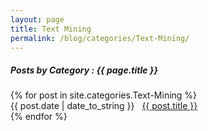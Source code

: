 ```yaml
---
layout: page
title: Text Mining
permalink: /blog/categories/Text-Mining/
---
```


<h5> Posts by Category : {{ page.title }} </h5>

<div class="card">
{% for post in site.categories.Text-Mining %}
    <div class="category-posts"><span>{{ post.date | date_to_string }}</span> &nbsp; <a href="{{ post.url }}">{{ post.title }}</a></div>
{% endfor %}
</div>